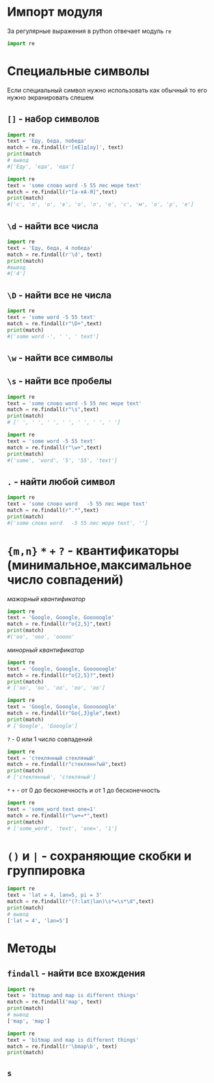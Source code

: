 # Импорт модуля

За регулярные выражения в python отвечает модуль `re`

```python
import re
```

# Специальные символы

Если специальный символ нужно использовать как обычный то его нужно экранировать слешем
## `[]` - набор символов

```python
import re
text = 'Еду, беда, победа'
match = re.findall(r'[еЕ]д[ау]', text)
print(match
# вывод
#['Еду', 'еда', 'еда']
```

```python
import re
text = 'some слово word -5 55 лес море text'
match = re.findall(r"[а-яА-Я]",text)
print(match)
#['с', 'л', 'о', 'в', 'о', 'л', 'е', 'с', 'м', 'о', 'р', 'е']
```

## `\d` - найти все числа

```python
import re
text = 'Еду, беда, 4 победа'
match = re.findall(r'\d', text)
print(match)
#вывод
#['4']
```

## `\D` - найти все не числа

```python
import re
text = 'some word -5 55 text'
match = re.findall(r"\D+",text)
print(match)
#['some word -', ' ', ' text']
```

## `\w` - найти все символы

## `\s` - найти все пробелы

```python
import re
text = 'some слово word -5 55 лес море text'
match = re.findall(r"\s",text)
print(match)
# [' ', ' ', ' ', ' ', ' ', ' ', ' ']

```

```python
import re
text = 'some word -5 55 text'
match = re.findall(r"\w+",text)
print(match)
#['some', 'word', '5', '55', 'text']
```

## `.` - найти любой символ

```python
import re
text = 'some слово word   -5 55 лес море text'
match = re.findall(r".*",text)
print(match)
#['some слово word   -5 55 лес море text', '']
```

# `{m,n}` `*` `+` `?` - квантификаторы (минимальное,максимальное число совпадений)

*мажорный квантификатор*
```python
import re
text = 'Google, Gooogle, Gooooogle'
match = re.findall(r"o{2,5}",text)
print(match)
#['oo', 'ooo', 'ooooo'
```

*минорный квантификатор*
```python
import re
text = 'Google, Gooogle, Goooooogle'
match = re.findall(r"o{2,5}?",text)
print(match)
# ['oo', 'oo', 'oo', 'oo', 'oo']
```

```python
import re
text = 'Google, Gooogle, Goooooogle'
match = re.findall(r"Go{,3}gle",text)
print(match)
# ['Google', 'Gooogle']
```

`?` - 0 или 1 число совпадений

```python
import re
text = 'стеклянный стекляный'
match = re.findall(r"стеклянн?ый",text)
print(match)
# ['стеклянный', 'стекляный']
```

`*` `+` - от 0 до бесконечность и от 1 до бесконечность 

```python
import re
text = 'some_word text one=1'
match = re.findall(r"\w+=*",text)
print(match)
# ['some_word', 'text', 'one=', '1']
```

# `()` и `|` - сохраняющие скобки  и группировка

```python
import re
text = 'lat = 4, lan=5, pi = 3'
match = re.findall(r"(?:lat|lan)\s*=\s*\d",text)
print(match)
# вывод
['lat = 4', 'lan=5']
```
# Методы

## `findall` - найти все вхождения

```python
import re
text = 'bitmap and map is different things'
match = re.findall('map', text)
print(match)
# вывод
['map', 'map']
```

```python
import re
text = 'bitmap and map is different things'
match = re.findall(r'\bmap\b', text)
print(match)
```

## `s`